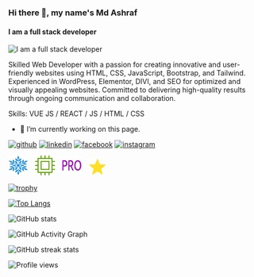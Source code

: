 ### Hi there 👋, my name's Md Ashraf
#### I am a full stack developer
![I am a full stack developer](https://media.licdn.com/dms/image/C4D16AQFGbv8Q2GQO4Q/profile-displaybackgroundimage-shrink_350_1400/0/1660622259280?e=1681344000&v=beta&t=ynq2fDAx7qMxirs4Y7COiTgwn6pWvDyuOtcGAPwcEXY)

Skilled Web Developer with a passion for creating innovative and user-friendly websites using HTML, CSS, JavaScript, Bootstrap, and Tailwind. Experienced in WordPress, Elementor, DIVI, and SEO for optimized and visually appealing websites. Committed to delivering high-quality results through ongoing communication and collaboration.

Skills: VUE JS / REACT / JS / HTML / CSS

- 🔭 I’m currently working on this page. 


[<img src='https://cdn.jsdelivr.net/npm/simple-icons@3.0.1/icons/github.svg' alt='github' height='40'>](https://github.com/https://github.com/mohammadashrafulislam1)  [<img src='https://cdn.jsdelivr.net/npm/simple-icons@3.0.1/icons/linkedin.svg' alt='linkedin' height='40'>](https://www.linkedin.com/in/https://www.linkedin.com/in/mdashrafulislam12//)  [<img src='https://cdn.jsdelivr.net/npm/simple-icons@3.0.1/icons/facebook.svg' alt='facebook' height='40'>](https://www.facebook.com/https://www.facebook.com/profile.php?id=100013514229148)  [<img src='https://cdn.jsdelivr.net/npm/simple-icons@3.0.1/icons/instagram.svg' alt='instagram' height='40'>](https://www.instagram.com/https://www.instagram.com/mdashraf83578//)  

<a href='https://archiveprogram.github.com/'><img src='https://raw.githubusercontent.com/acervenky/animated-github-badges/master/assets/acbadge.gif' width='40' height='40'></a> <a href='https://docs.github.com/en/developers'><img src='https://raw.githubusercontent.com/acervenky/animated-github-badges/master/assets/devbadge.gif' width='40' height='40'></a> <a href='https://github.com/pricing'><img src='https://raw.githubusercontent.com/acervenky/animated-github-badges/master/assets/pro.gif' width='40' height='40'></a> <a href='https://stars.github.com/'><img src='https://raw.githubusercontent.com/acervenky/animated-github-badges/master/assets/starbadge.gif' width='35' height='35'></a> 

[![trophy](https://github-profile-trophy.vercel.app/?username=https://github.com/mohammadashrafulislam1)](https://github.com/ryo-ma/github-profile-trophy)

[![Top Langs](https://github-readme-stats.vercel.app/api/top-langs/?username=https://github.com/mohammadashrafulislam1)](https://github.com/anuraghazra/github-readme-stats)

![GitHub stats](https://github-readme-stats.vercel.app/api?username=https://github.com/mohammadashrafulislam1&show_icons=true&count_private=true)  

![GitHub Activity Graph](https://activity-graph.herokuapp.com/graph?username=https://github.com/mohammadashrafulislam1)  

![GitHub streak stats](https://streak-stats.demolab.com/?user=https://github.com/mohammadashrafulislam1)  

![Profile views](https://gpvc.arturio.dev/https://github.com/mohammadashrafulislam1)  
